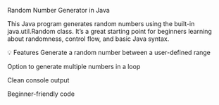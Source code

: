 Random Number Generator in Java

This Java program generates random numbers using the built-in java.util.Random class. It’s a great starting point for beginners learning about randomness, control flow, and basic Java syntax.

💡 Features
Generate a random number between a user-defined range

Option to generate multiple numbers in a loop

Clean console output

Beginner-friendly code


